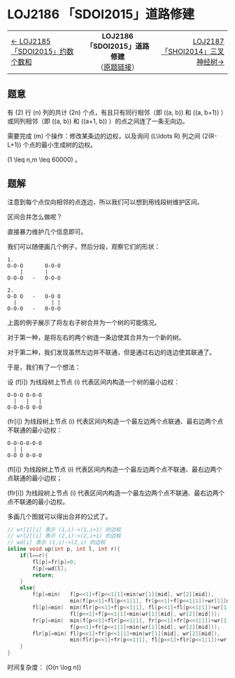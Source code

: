 # LOJ2186 「SDOI2015」道路修建
<table width=100%>
<tr>
<td>
    <a href="/题解/LOJ2185 「SDOI2015」约数个数和">←	LOJ2185 「SDOI2015」约数个数和</a>
</td>
<td style="text-align:center">
    <b>LOJ2186 「SDOI2015」道路修建</b><br />
    （<a href="https://loj.ac/problem/2186">原题链接</a>）
</td>
<td style="text-align:right">
    <a href="/题解/LOJ2187 「SHOI2014」三叉神经树">LOJ2187 「SHOI2014」三叉神经树→</a>
</td>
</tr>
</table>
<span style="float:right"></span>

## 题意
有 \(2\) 行 \(n\) 列的共计 \(2n\) 个点，有且只有同行相邻（即 \((a, b)\) 和 \((a, b+1)\) ）或同列相邻（即 \((a, b)\) 和 \((a+1, b)\) ）的点之间连了一条无向边。

需要完成 \(m\) 个操作：修改某条边的边权，以及询问 \(L\ldots R\) 列之间 \(2(R-L+1)\) 个点的最小生成树的边权。

\(1 \leq n,m \leq 60000\) 。

## 题解
注意到每个点仅向相邻的点连边，所以我们可以想到用线段树维护区间。

区间合并怎么做呢？

直接暴力维护几个信息即可。

我们可以随便画几个例子，然后分段，观察它们的形状：

```plain
1.
O-O-O       O-O-O
    |       |
O-O-O   -   O-O-O

2.
O-O O   -   O-O O
  |           | |
O-O-O   -   O-O-O
```
上面的例子展示了将左右子树合并为一个树的可能情况。

对于第一种，是将左右的两个树连一条边使其合并为一个新的树。

对于第二种，我们发现虽然左边并不联通，但是通过右边的连边使其联通了。

于是，我们有了一个想法：

设 \(f[i]\) 为线段树上节点 \(i\) 代表区间内构造一个树的最小边权：

```plain
O-O-O O-O-O
  |   |   |
O-O-O-O O-O
```

\(fr[i]\) 为线段树上节点 \(i\) 代表区间内构造一个最左边两个点联通、最右边两个点不联通的最小边权：
```plain
O-O-O-O-O-O
  | |
O-O O O-O-O
```

\(fl[i]\) 为线段树上节点 \(i\) 代表区间内构造一个最左边两个点不联通、最右边两个点联通的最小边权；

\(flr[i]\) 为线段树上节点 \(i\) 代表区间内构造一个最左边两个点不联通、最右边两个点不联通的最小边权。

多画几个图就可以得出合并的公式了。

```cpp
// wr[1][i] 表示 (1,i)->(1,i+1) 的边权
// wr[2][i] 表示 (2,i)->(2,i+1) 的边权
// wd[i] 表示 (1,i)->(2,i) 的边权
inline void up(int p, int l, int r){
    if(l==r){
        fl[p]=fr[p]=0;
        f[p]=wd[l];
        return;
    }
    else{
        f[p]=min(   f[p<<1]+f[p<<1|1]+min(wr[1][mid], wr[2][mid]),
                    min(f[p<<1]+fl[p<<1|1], fr[p<<1]+f[p<<1|1])+wr[1][mid]+wr[2][mid]);
        fl[p]=min(  min(flr[p<<1]+f[p<<1|1], fl[p<<1]+fl[p<<1|1])+wr[1][mid]+wr[2][mid],
                    fl[p<<1]+f[p<<1|1]+min(wr[1][mid], wr[2][mid]));
        fr[p]=min(  min(f[p<<1]+flr[p<<1|1], fr[p<<1]+fr[p<<1|1])+wr[1][mid]+wr[2][mid],
                    f[p<<1]+fr[p<<1|1]+min(wr[1][mid], wr[2][mid]));
        flr[p]=min( fl[p<<1]+fr[p<<1|1]+min(wr[1][mid], wr[2][mid]),
                    min(flr[p<<1]+fr[p<<1|1], fl[p<<1]+flr[p<<1|1])+wr[1][mid]+wr[2][mid]);
    }
}
```

时间复杂度： \(O(n \log n)\)
